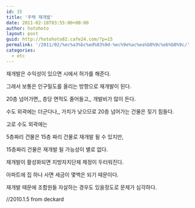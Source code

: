 ```yaml
---
id: 15
title: '주택 재개발'
date: 2011-02-18T03:55:00+00:00
author: hotohoto
layout: post
guid: http://hotohoto82.cafe24.com/?p=15
permalink: '/2011/02/%ec%a3%bc%ed%83%9d-%ec%9e%ac%ea%b0%9c%eb%b0%9c/'
categories:
  - etc
---
```

재개발은 수익성이 있으면 시에서 허가를 해준다.

그래서 보통은 인구밀도를 올리는 방향으로 재개발이 된다.

20층 넘어가면,, 층당 면적도 줄어들고,, 개발비가 많이 든다.

수도 외곽에는 더군다나,, 가치가 낮으므로 20층 넘어가는 건물은 짖기 힘들다.

고로 수도 외곽에는

5층짜리 건물은 15층 짜리 건물로 재개발 될 수 있지만,

15층짜리 건물은 재개발 될 가능성이 별로 없다.

재개발이 활성화되면 지방자치단체 제정이 두터워진다.

아파트에 집 하나 사면 세금이 몇백은 되기 때문이다.

재개발 때문에 조합원들 자살하는 경우도 있을정도로 문제가 심각하다.

//2010.1.5 from deckard

